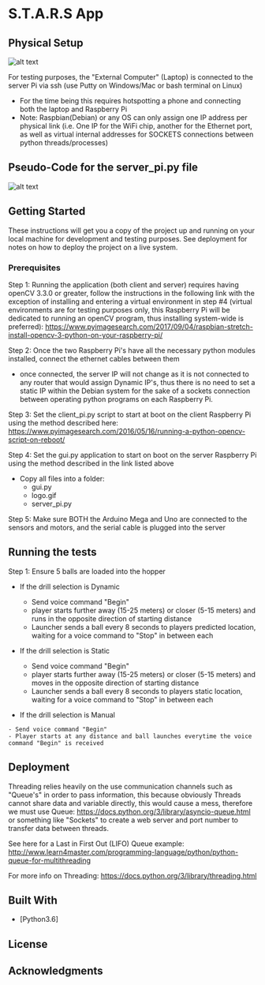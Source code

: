 # S.T.A.R.S App

## Physical Setup

![alt text](https://github.com/colincolt/STARS/blob/master/Main%20File/Overview-Physical%20Overview.png)

For testing purposes, the "External Computer" (Laptop) is connected to the server Pi via ssh (use Putty on Windows/Mac or bash terminal on Linux)
  - For the time being this requires hotspotting a phone and connecting both the laptop and Raspberry Pi
  - Note: Raspbian(Debian) or any OS can only assign one IP address per physical link (i.e. One IP for the WiFi chip, another for the Ethernet port, as well as virtual internal addresses for SOCKETS connections between python threads/processes)

## Pseudo-Code for the server_pi.py file

![alt text](https://github.com/colincolt/STARS/blob/master/Main%20File/Overview-Pseudo-code%20Overview.png)


## Getting Started

These instructions will get you a copy of the project up and running on your local machine for development and testing purposes. See deployment for notes on how to deploy the project on a live system.

### Prerequisites

Step 1:
Running the application (both client and server) requires having openCV 3.3.0 or greater, follow the instructions in the following link with the exception of installing and entering a virtual environment in step #4 (virtual environments are for testing purposes only, this Raspberry Pi will be dedicated to running an openCV program, thus installing system-wide is preferred): https://www.pyimagesearch.com/2017/09/04/raspbian-stretch-install-opencv-3-python-on-your-raspberry-pi/

Step 2: 
Once the two Raspberry Pi's have all the necessary python modules installed, connect the ethernet cables between them
  - once connected, the server IP will not change as it is not connected to any router that would assign Dynamic IP's, thus there is no need to set a static IP within the Debian system for the sake of a sockets connection between operating python programs on each Raspberry Pi.

Step 3: Set the client_pi.py script to start at boot on the client Raspberry Pi using the method described here: https://www.pyimagesearch.com/2016/05/16/running-a-python-opencv-script-on-reboot/

Step 4: Set the gui.py application to start on boot on the server Raspberry Pi using the method described in the link listed above
  - Copy all files into a folder:
    - gui.py
    - logo.gif
    - server_pi.py

Step 5: Make sure BOTH the Arduino Mega and Uno are connected to the sensors and motors, and the serial cable is plugged into the server

## Running the tests
Step 1: Ensure 5 balls are loaded into the hopper

  - If the drill selection is Dynamic
  
    - Send voice command "Begin"
    - player starts further away (15-25 meters) or closer (5-15 meters) and runs in the opposite direction of starting distance
    - Launcher sends a ball every 8 seconds to players predicted location, waiting for a voice command to "Stop" in between each
    
  - If the drill selection is Static
  
    - Send voice command "Begin"
    - player starts further away (15-25 meters) or closer (5-15 meters) and moves in the opposite direction of starting distance
    - Launcher sends a ball every 8 seconds to players static location, waiting for a voice command to "Stop" in between each
  
   - If the drill selection is Manual
   
    - Send voice command "Begin"
    - Player starts at any distance and ball launches everytime the voice command "Begin" is received   


## Deployment

Threading relies heavily on the use communication channels such as "Queue's" in order to pass information, this because obviously Threads cannot share data and variable directly, this would cause a mess, therefore we must use Queue: https://docs.python.org/3/library/asyncio-queue.html or something like "Sockets" to create a web server and port number to transfer data between threads.

See here for a Last in First Out (LIFO) Queue example: http://www.learn4master.com/programming-language/python/python-queue-for-multithreading

For more info on Threading: https://docs.python.org/3/library/threading.html


## Built With

* [Python3.6]


## License


## Acknowledgments

